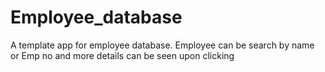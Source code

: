 # Employee_database
A template app for employee database. Employee can be search by  name or Emp no and more details can be seen upon clicking

